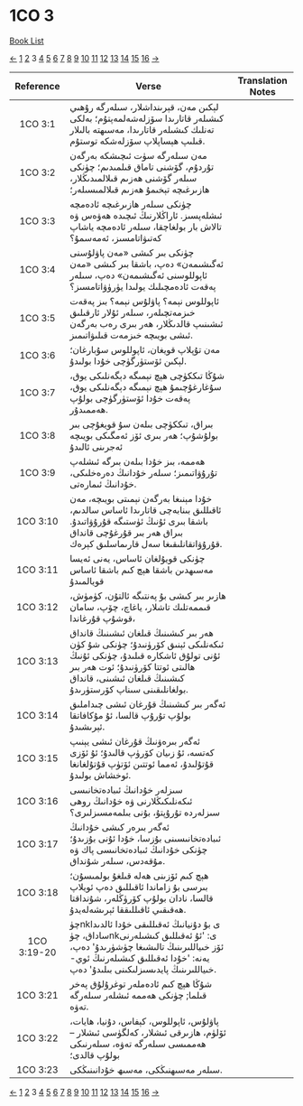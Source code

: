 # 1CO 3
[Book List](../README.md)

[<-](./chapter_2.md) [1](./chapter_1.md) [2](./chapter_2.md) 3 [4](./chapter_4.md) [5](./chapter_5.md) [6](./chapter_6.md) [7](./chapter_7.md) [8](./chapter_8.md) [9](./chapter_9.md) [10](./chapter_10.md) [11](./chapter_11.md) [12](./chapter_12.md) [13](./chapter_13.md) [14](./chapter_14.md) [15](./chapter_15.md) [16](./chapter_16.md) [->](./chapter_4.md)

| Reference | Verse | Translation Notes |
|:---------:|-------|-------------------|
|1CO 3:1|لېكىن مەن، قېرىنداشلار، سىلەرگە رۇھىي كىشىلەر قاتارىدا سۆزلەشەلمەپتۇم؛ بەلكى تەنلىك كىشىلەر قاتارىدا، مەسىھتە بالىلار قىلىپ ھېساپلاپ سۆزلەشكە توستۇم.||
|1CO 3:2|مەن سىلەرگە سۈت ئىچىشكە بەرگەن تۇردۇم، گۆشنى تاماق قىلمىدىم؛ چۈنكى سىلەر گۆشنى ھەزىم قىلالمىدىڭلار، ھازىرغىچە تېخىمۇ ھەزىم قىلالمىسىلەر؛||
|1CO 3:3|چۈنكى سىلەر ھازىرغىچە ئادەمچە ئىشلەپسىز. ئاراڭلارنىڭ ئىچىدە ھەۋەس ۋە تالاش بار بولغاچقا، سىلەر ئادەمچە ياشاپ كەتىۋاتامسىز، ئەمەسمۇ؟||
|1CO 3:4|چۈنكى بىر كىشى «مەن پاۋلۇسنى ئەگىشىمەن» دەپ، باشقا بىر كىشى «مەن ئاپوللوسنى ئەگىشىمەن» دەپ، سىلەر پەقەت ئادەمچىلىك يولىدا يۈرۈۋاتامسىز؟||
|1CO 3:5|ئاپوللوس نېمە؟ پاۋلۇس نېمە؟ بىز پەقەت خىزمەتچىلەر، سىلەر ئۇلار ئارقىلىق ئىشىنىپ قالدىڭلار، ھەر بىرى رەب بەرگەن ئىشى بويىچە خىزمەت قىلىۋاتىمىز.||
|1CO 3:6|مەن تۇپلاپ قويغان، ئاپوللوس سۇبارغان؛ لېكىن ئۆستۈرگۈچى خۇدا بولىدۇ.||
|1CO 3:7|شۇڭا تىككۈچى ھېچ نېمىگە دېگەنلىكى يوق، سۇغارغۇچىمۇ ھېچ نېمىگە دېگەنلىكى يوق، پەقەت خۇدا ئۆستۈرگۈچى بولۇپ ھەممىدۇر.||
|1CO 3:8|بىراق، تىككۈچى بىلەن سۇ قويغۇچى بىر بولۇشۇپ؛ ھەر بىرى ئۆز ئەمگىكى بويىچە ئەجرىنى ئالىدۇ||
|1CO 3:9|ھەممە، بىز خۇدا بىلەن بىرگە ئىشلەپ تۇرۇۋاتىمىز؛ سىلەر خۇدانىڭ دەرەخلىكى، خۇدانىڭ ئىمارەتى.||
|1CO 3:10|خۇدا مېنىغا بەرگەن نېمىتى بويىچە، مەن ئاقىللىق بىنابەچى قاتارىدا ئاساس سالدىم، باشقا بىرى ئۇنىڭ ئۈستىگە قۇرۇۋاتىدۇ. بىراق ھەر بىر قۇرغۇچى قانداق قۇرۇۋاتقانلىقىغا سەل قارىماسلىق كېرەك.||
|1CO 3:11|چۈنكى قويۇلغان ئاساس، يەنى ئەيسا مەسىھدىن باشقا ھېچ كىم باشقا ئاساس قويالمىدۇ||
|1CO 3:12|ھازىر بىر كىشى بۇ پەنتىگە ئالتۇن، كۈمۈش، قىممەتلىك تاشلار، ياغاچ، چۆپ، سامان قوشۇپ قۇرغاندا،||
|1CO 3:13|ھەر بىر كىشىنىڭ قىلغان ئىشىنىڭ قانداق ئىكەنلىكى ئېنىق كۆرۈنىدۇ؛ چۈنكى شۇ كۈن ئۇنى تولۇق ئاشكارە قىلىدۇ، چۈنكى ئۇنىڭ ھالىتى ئوتتا كۆرۈنىدۇ؛ ئوت ھەر بىر كىشىنىڭ قىلغان ئىشىنى، قانداق بولغانلىقىنى سىناپ كۆرستۈرىدۇ.||
|1CO 3:14|ئەگەر بىر كىشىنىڭ قۇرغان ئىشى چىداملىق بولۇپ تۇرۇپ قالسا، ئۇ مۇكافاتقا ئېرىشىدۇ.||
|1CO 3:15|ئەگەر بىرەۋنىڭ قۇرغان ئىشى يېنىپ كەتسە، ئۇ زىيان كۆرۈپ قالىدۇ؛ ئۇ ئۆزى قۇتۇلىدۇ، ئەمما ئوتتىن ئۆتۈپ قۇتۇلغانغا ئوخشاش بولىدۇ.||
|1CO 3:16|سىزلەر خۇدانىڭ ئىبادەتخانىسى ئىكەنلىكىڭلارنى ۋە خۇدانىڭ روھى سىزلەردە تۇرۇپتۇ، بۇنى بىلمەمسىزلىرى؟||
|1CO 3:17|ئەگەر بىرەر كىشى خۇدانىڭ ئىبادەتخانىسىنى بۇزسا، خۇدا ئۇنى بۇزىدۇ؛ چۈنكى خۇدانىڭ ئىبادەتخانىسى پاك ۋە مۇقەدس، سىلەر شۇنداق.||
|1CO 3:18|ھېچ كىم ئۆزىنى ھەلە قىلغۇ بولمىسۇن؛ بىرسى بۇ زاماندا ئاقىللىق دەپ ئويلاپ قالسا، نادان بولۇپ كۆرۈڭلەر، شۇنداقتا ھەقىقىي ئاقىللىققا ئېرىشەلەيدۇ.||
|1CO 3:19-20|چۈnkى بۇ دۇنيانىڭ ئەقىللىقى خۇدا ئالدىدا ساداق، چۈnkى: 'ئۇ ئەقىللىق كىشىلەرنى ئۆز خىياللىرىنىڭ تالىشىغا چۈشۈرىدۇ' دەپ، يەنە: 'خۇدا ئەقىللىق كىشىلەرنىڭ ئوي-خىياللىرىنىڭ پايدىسىزلىكىنى بىلىدۇ' دەپ.||
|1CO 3:21|شۇڭا ھېچ كىم ئادەملەر توغرۇلۇق پەخر قىلما; چۈنكى ھەممە ئىشلەر سىلەرگە تەۋە.||
|1CO 3:22|پاۋلۇس، ئاپوللوس، كېفاس، دۇنيا، ھايات، ئۆلۈم، ھازىرقى ئىشلار، كەلگۈسى ئىشلار – ھەممىسى سىلەرگە تەۋە، سىلەرنىكى بولۇپ قالدى؛||
|1CO 3:23|سىلەر مەسىھنىڭكى، مەسىھ خۇدانىنىڭكى.||


[<-](./chapter_2.md) [1](./chapter_1.md) [2](./chapter_2.md) 3 [4](./chapter_4.md) [5](./chapter_5.md) [6](./chapter_6.md) [7](./chapter_7.md) [8](./chapter_8.md) [9](./chapter_9.md) [10](./chapter_10.md) [11](./chapter_11.md) [12](./chapter_12.md) [13](./chapter_13.md) [14](./chapter_14.md) [15](./chapter_15.md) [16](./chapter_16.md) [->](./chapter_4.md)